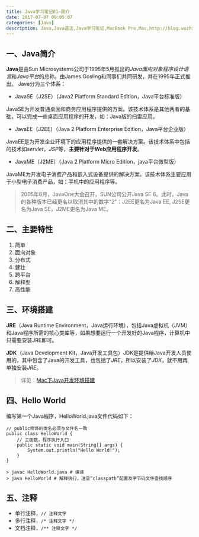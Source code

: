 ```yaml
---
title: Java学习笔记01—简介
date: 2017-07-07 09:05:07
categories: [Java]
description: Java,Java语法,Java学习笔记,MacBook Pro,Mac,http://blog.wuzhiwei.cn,http://wuzhiwei.cn
---
```


## 一、Java简介
**Java**是由Sun Microsystems公司于1995年5月推出的*Java面向对象程序设计语言*和*Java平台*的总称。由James Gosling和同事们共同研发，并在1995年正式推出。
Java分为三个体系：
- JavaSE（J2SE）（Java2 Platform Standard Edition，Java平台标准版）

JavaSE为开发普通桌面和商务应用程序提供的方案。该技术体系是其他两者的基础，可以完成一些桌面应用程序的开发，如：Java版的扫雷应用。

- JavaEE（J2EE）（Java 2 Platform Enterprise Edition，Java平台企业版）

JavaEE是为开发企业环境下的应用程序提供的一套解决方案。该技术体系中包括的技术如*servlet*，*JSP*等，**主要针对于Web应用程序开发**。

- JavaME（J2ME）（Java 2 Platform Micro Edition，java平台微型版）

JavaME为开发电子消费产品和嵌入式设备提供的解决方案。该技术体系主要应用于小型电子消费产品，如：手机中的应用程序等。

>2005年6月，JavaOne大会召开，SUN公司公开Java SE 6。此时，Java的各种版本已经更名以取消其中的数字“2”：J2EE更名为Java EE, J2SE更名为Java SE，J2ME更名为Java ME。

## 二、主要特性

1. 简单
2. 面向对象
3. 分布式
4. 健壮
5. 跨平台
6. 解释型
7. 高性能

## 三、环境搭建
**JRE**（Java Runtime Environment，Java运行环境），包括Java虚拟机（JVM）和Java程序所需的核心类库等，如果想要运行一个开发好的Java程序，计算机中只需要安装JRE即可。

**JDK**（Java Development Kit，Java开发工具包）JDK是提供给Java开发人员使用的，其中包含了Java的开发工具，也包括了*JRE*，所以安装了*JDK*，就不用再单独安装*JRE*。

>详见：[Mac下Java开发环境搭建](http://blog.wuzhiwei.cn/2017/06/16/mac-java-start.html)

## 四、Hello World
编写第一个Java程序，HelloWorld.java文件代码如下：
```
// public修饰的类名必须与文件名一致
public class HelloWorld {
    // 主函数，程序执行入口
    public static void main(String[] args) {
        System.out.println("Hello World!");
    }
}

> javac HelloWorld.java # 编译
> java HelloWorld # 解释执行，注意“classpath”配置及字节码文件查找顺序
```

## 五、注释
- 单行注释，`// 注释文字`
- 多行注释，`/* 注释文字 */`
- 文档注释，`/** 注释文字 */`
